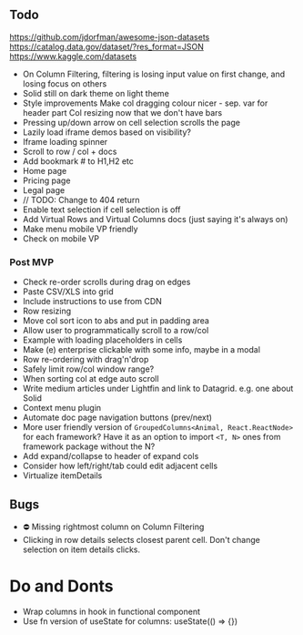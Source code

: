 ## Todo

https://github.com/jdorfman/awesome-json-datasets
https://catalog.data.gov/dataset/?res_format=JSON
https://www.kaggle.com/datasets

- On Column Filtering, filtering is losing input value on first change, and losing focus on others
- Solid still on dark theme on light theme
- Style improvements
  Make col dragging colour nicer - sep. var for header part
  Col resizing now that we don't have bars
- Pressing up/down arrow on cell selection scrolls the page
- Lazily load iframe demos based on visibility?
- Iframe loading spinner
- Scroll to row / col + docs
- Add bookmark # to H1,H2 etc
- Home page
- Pricing page
- Legal page
- // TODO: Change to 404 return <IntroDoc />
- Enable text selection if cell selection is off
- Add Virtual Rows and Virtual Columns docs (just saying it's always on)
- Make menu mobile VP friendly
- Check on mobile VP

### Post MVP

- Check re-order scrolls during drag on edges
- Paste CSV/XLS into grid
- Include instructions to use from CDN
- Row resizing
- Move col sort icon to abs and put in padding area
- Allow user to programmatically scroll to a row/col
- Example with loading placeholders in cells
- Make (e) enterprise clickable with some info, maybe in a modal
- Row re-ordering with drag'n'drop
- Safely limit row/col window range?
- When sorting col at edge auto scroll
- Write medium articles under Lightfin and link to Datagrid. e.g. one about Solid
- Context menu plugin
- Automate doc page navigation buttons (prev/next)
- More user friendly version of `GroupedColumns<Animal, React.ReactNode>` for each framework?
  Have it as an option to import `<T, N>` ones from framework package without the N?
- Add expand/collapse to header of expand cols
- Consider how left/right/tab could edit adjacent cells
- Virtualize itemDetails

## Bugs

- ⛔️ Missing rightmost column on Column Filtering
- Clicking in row details selects closest parent cell. Don't change selection on item details clicks.

# Do and Donts

- Wrap columns in hook in functional component
- Use fn version of useState for columns: useState(() => {})
